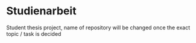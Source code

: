 # Studienarbeit
Student thesis project, name of repository will be changed once the exact topic / task is decided
